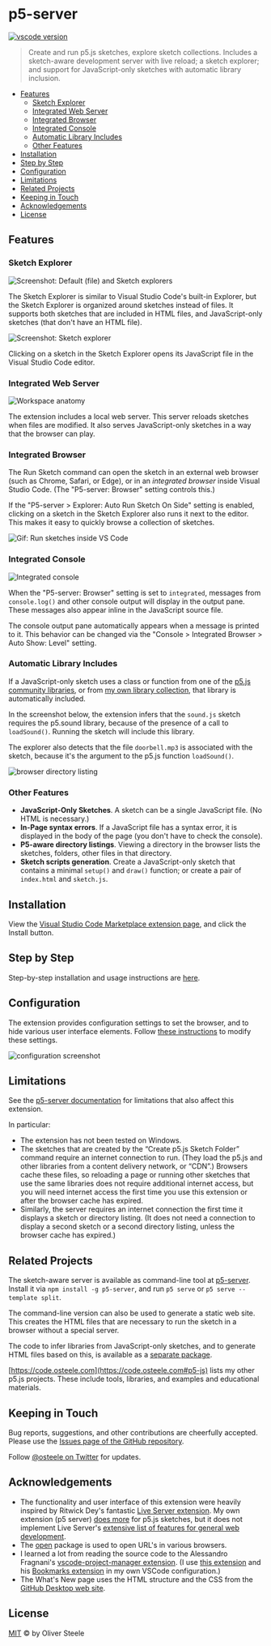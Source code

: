 # p5-server

[![vscode version](https://vsmarketplacebadge.apphb.com/version/osteele.p5-server.svg)](https://marketplace.visualstudio.com/items?itemName=osteele.p5-server)

> Create and run p5.js sketches, explore sketch collections. Includes a
> sketch-aware development server with live reload; a sketch explorer; and
> support for JavaScript-only sketches with automatic library inclusion.

<!-- @import "[TOC]" {cmd="toc" depthFrom=2 depthTo=6 orderedList=false} -->

<!-- code_chunk_output -->

- [Features](#features)
  - [Sketch Explorer](#sketch-explorer)
  - [Integrated Web Server](#integrated-web-server)
  - [Integrated Browser](#integrated-browser)
  - [Integrated Console](#integrated-console)
  - [Automatic Library Includes](#automatic-library-includes)
  - [Other Features](#other-features)
- [Installation](#installation)
- [Step by Step](#step-by-step)
- [Configuration](#configuration)
- [Limitations](#limitations)
- [Related Projects](#related-projects)
- [Keeping in Touch](#keeping-in-touch)
- [Acknowledgements](#acknowledgements)
- [License](#license)

<!-- /code_chunk_output -->

## Features

### Sketch Explorer

![Screenshot: Default (file) and Sketch explorers](images/file-and-sketch-explorers.png)

The Sketch Explorer is similar to Visual Studio Code's built-in Explorer, but
the Sketch Explorer is organized around sketches instead of files. It supports
both sketches that are included in HTML files, and JavaScript-only sketches
(that don't have an HTML file).

![Screenshot: Sketch explorer](images/sketch-explorer.png)

Clicking on a sketch in the Sketch Explorer opens its JavaScript file in the
Visual Studio Code editor.

### Integrated Web Server

![Workspace anatomy](images/anatomy.png)

The extension includes a local web server. This server reloads sketches when
files are modified. It also serves JavaScript-only sketches in a way that the
browser can play.

### Integrated Browser

The Run Sketch command can open the sketch in an external web browser (such as
Chrome, Safari, or Edge), or in an *integrated browser* inside Visual Studio
Code. (The "P5-server: Browser" setting controls this.)

If the "P5-server > Explorer: Auto Run Sketch On Side" setting is enabled,
clicking on a sketch in the Sketch Explorer also runs it next to the editor.
This makes it easy to quickly browse a collection of sketches.

<!-- ![Screenshot: Run sketches inside VS Code](./images/exploring-sketches.gif) -->
![Gif: Run sketches inside VS Code](https://images.osteele.com/vscode-p5server/exploring-sketches.gif)

### Integrated Console

![Integrated console](images/integrated-console.png)

When the "P5-server: Browser" setting is set to `integrated`, messages from
`console.log()` and other console output will display in the output pane. These
messages also appear inline in the JavaScript source file.

The console output pane automatically appears when a message is printed to it.
This behavior can be changed via the "Console > Integrated Browser > Auto Show:
Level" setting.

### Automatic Library Includes

If a JavaScript-only sketch uses a class or function from one of the [p5.js
community libraries](https://p5js.org/libraries/), or from [my own library
collection](https://osteele.github.io/p5.libs/), that library is automatically
included.

In the screenshot below, the extension infers that the `sound.js` sketch
requires the p5.sound library, because of the presence of a call to
`loadSound()`. Running the sketch will include this library.

The explorer also detects that the file `doorbell.mp3` is associated with the
sketch, because it's the argument to the p5.js function `loadSound()`.

![browser directory listing](images/library-inference.png)

### Other Features

- **JavaScript-Only Sketches**. A sketch can be a single JavaScript file. (No HTML is necessary.)
- **In-Page syntax errors**. If a JavaScript file has a syntax error, it is
  displayed in the body of the page (you don't have to check the console).
- **P5-aware directory listings**. Viewing a directory in the browser lists the
  sketches, folders, other files in that directory.
- **Sketch scripts generation**. Create a JavaScript-only sketch that contains a
  minimal `setup()` and `draw()` function; or create a pair of `index.html` and
  `sketch.js`.

## Installation

View the [Visual Studio Code Marketplace extension page](https://marketplace.visualstudio.com/items?itemName=osteele.p5-server), and click the Install button.

## Step by Step

Step-by-step installation and usage instructions are
[here](https://notes.osteele.com/tools/vscode/configuring-visual-studio-code-for-p5js-development-p5-server).

## Configuration

The extension provides configuration settings to set the browser, and to hide
various user interface elements. Follow [these
instructions](https://code.visualstudio.com/docs/getstarted/settings) to modify
these settings.

![configuration screenshot](images/configuration.png)

## Limitations

See the [p5-server
documentation](https://github.com/osteele/p5-server#limitations) for limitations
that also affect this extension.

In particular:

- The extension has not been tested on Windows.
- The sketches that are created by the “Create p5.js Sketch Folder” command
  require an internet connection to run. (They load the p5.js and other libraries
  from a content delivery network, or “CDN”.) Browsers cache these files, so
  reloading a page or running other sketches that use the same libraries
  does not require additional internet access, but you will need internet access
  the first time you use this extension or after the browser cache has expired.
- Similarly, the server requires an internet connection the first time it
  displays a sketch or directory listing. (It does not need a connection to
  display a second sketch or a second directory listing, unless the browser
  cache has expired.)

## Related Projects

The sketch-aware server is available as command-line tool at
[p5-server](https://osteele.github.io/p5-server/). Install it via `npm install
-g p5-server`, and run `p5 serve` or `p5 serve --template split`.

The command-line version can also be used to generate a static web site. This
creates the HTML files that are necessary to run the sketch in a browser without
a special server.

The code to infer libraries from JavaScript-only sketches, and to generate HTML
files based on this, is available as a [separate
package](https://osteele.github.io/p5-server/p5-analysis/).

[https://code.osteele.com](https://code.osteele.com#p5-js) lists my other p5.js
projects. These include tools, libraries, and examples and educational
materials.

## Keeping in Touch

Bug reports, suggestions, and other contributions are cheerfully accepted.
Please use the [Issues page of the GitHub
repository](https://github.com/osteele/vscode-p5server/issues).

Follow [@osteele on Twitter](https://twitter.com/osteele) for updates.

## Acknowledgements

- The functionality and user interface of this extension were heavily inspired
  by Ritwick Dey's fantastic [Live Server
  extension](https://ritwickdey.github.io/vscode-live-server/). My own extension
  (p5 server) [does more](#features) for p5.js sketches, but it does not
  implement Live Server's [extensive list of features for general web
  development](https://github.com/ritwickdey/vscode-live-server#features).
- The [open](https://github.com/sindresorhus/open#readme) package is used to
  open URL's in various browsers.
- I learned a lot from reading the source code to the Alessandro Fragnani's
  [vscode-project-manager
  extension](https://github.com/alefragnani/vscode-project-manager). (I use
  [this
  extension](https://marketplace.visualstudio.com/items?itemName=alefragnani.project-manager)
  and his [Bookmarks
  extension](https://marketplace.visualstudio.com/items?itemName=alefragnani.bookmarks)
  in my own VSCode configuration.)
- The What's New page uses the HTML structure and the CSS from the [GitHub
  Desktop web site](https://desktop.github.com).

## License

[MIT](LICENSE) © by Oliver Steele
